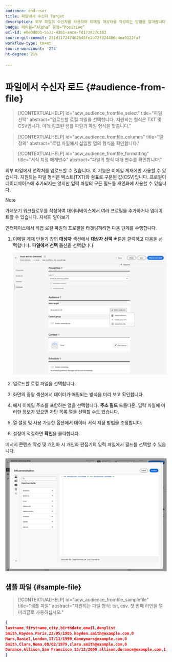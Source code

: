 ```yaml
---
audience: end-user
title: 파일에서 수신자 Target
description: 외부 파일의 수신자를 사용하여 이메일 대상자를 작성하는 방법을 알아봅니다
badge: 레이블=“Alpha” 유형=“Positive”
exl-id: e6e0dd01-5573-4261-aace-fd173827c383
source-git-commit: 231d117247462645fe2b72f324486c4ea9122faf
workflow-type: tm+mt
source-wordcount: '274'
ht-degree: 21%

---
```


# 파일에서 수신자 로드 {#audience-from-file}

>[!CONTEXTUALHELP]
>id="acw_audience_fromfile_select"
>title="파일 선택"
>abstract="업로드할 로컬 파일을 선택합니다. 지원되는 형식은 TXT 및 CSV입니다. 아래 링크된 샘플 파일과 파일 형식을 맞춥니다."

>[!CONTEXTUALHELP]
>id="acw_audience_fromfile_columns"
>title="열 정의"
>abstract="로컬 파일에서 삽입할 열의 형식을 확인합니다."

>[!CONTEXTUALHELP]
>id="acw_audience_fromfile_formatting"
>title="서식 지정 매개변수"
>abstract="파일의 형식 매개 변수를 확인합니다."

외부 파일에서 연락처를 업로드할 수 있습니다. 이 기능은 이메일 게재에만 사용할 수 있습니다. 지원되는 파일 형식은 텍스트(TXT)와 쉼표로 구분된 값(CSV)입니다. 프로필이 데이터베이스에 추가되지는 않지만 입력 파일의 모든 필드를 개인화에 사용할 수 있습니다.

>[!NOTE]
>
>가져오기 워크플로우를 작성하여 데이터베이스에서 여러 프로필을 추가하거나 업데이트할 수 있습니다. 자세히 알아보기


인터페이스에서 직접 로컬 파일의 프로필을 타겟팅하려면 다음 단계를 수행합니다.

1. 이메일 게재 만들기 창의 **대상자** 섹션에서 **대상자 선택** 버튼을 클릭하고 다음을 선택합니다. **파일에서 선택** 옵션을 선택합니다.

   ![](assets/select-from-file.png)

1. 업로드할 로컬 파일을 선택합니다.
1. 화면의 중앙 섹션에서 데이터가 매핑되는 방식을 미리 보고 확인합니다.
1. 에서 이메일 주소를 포함하는 열을 선택합니다. **주소 필드** 드롭다운. 입력 파일에 이러한 정보가 있으면 차단 목록 열을 선택할 수도 있습니다.
1. 열 설정 및 사용 가능한 옵션에서 데이터 서식 지정 방법을 조정합니다.
1. 설정이 적절하면 **확인**&#x200B;을 클릭합니다.

메시지 콘텐츠 작성 및 개인화 시 개인화 편집기의 입력 파일에서 필드를 선택할 수 있습니다.

![](assets/select-external-perso.png)

## 샘플 파일 {#sample-file}

>[!CONTEXTUALHELP]
>id="acw_audience_fromfile_samplefile"
>title="샘플 파일"
>abstract="지원되는 파일 형식: txt, csv. 첫 번째 라인을 열 머리글로 사용하십시오."


```json
{
lastname,firstname,city,birthdate,email,denylist
Smith,Hayden,Paris,23/05/1985,hayden.smith@example.com,0
Mars,Daniel,London,17/11/1999,dannymars@example.com,0
Smith,Clara,Roma,08/02/1979,clara.smith@example.com,0
Durance,Allison,San Francisco,15/12/2000,allison.durance@example.com,1
}
```
